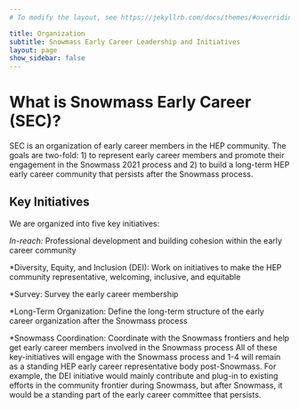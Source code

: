 ```yaml
---
# To modify the layout, see https://jekyllrb.com/docs/themes/#overriding-theme-defaults

title: Organization
subtitle: Snowmass Early Career Leadership and Initiatives
layout: page
show_sidebar: false
---
```



# What is Snowmass Early Career (SEC)?
SEC is an organization of early career members in the HEP community. The goals are two-fold: 1) to represent early career 
members and promote their engagement in the Snowmass 2021 process and 2) to build a long-term HEP early career community 
that persists after the Snowmass process.

## Key Initiatives
We are organized into five key initiatives:

*In-reach:* Professional development and building cohesion within the early career community

*Diversity, Equity, and Inclusion (DEI): Work on initiatives to make the HEP community representative, welcoming, inclusive, 
and equitable

*Survey: Survey the early career membership

*Long-Term Organization: Define the long-term structure of the early career organization after the Snowmass process

*Snowmass Coordination: Coordinate with the Snowmass frontiers and help get early career members involved in the Snowmass process
All of these key-initiatives will engage with the Snowmass process and 1-4 will remain as a standing HEP early career representative 
body post-Snowmass. For example, the DEI initiative would mainly contribute and plug-in to existing efforts in the community frontier 
during Snowmass, but after Snowmass, it would be a standing part of the early career committee that persists.



